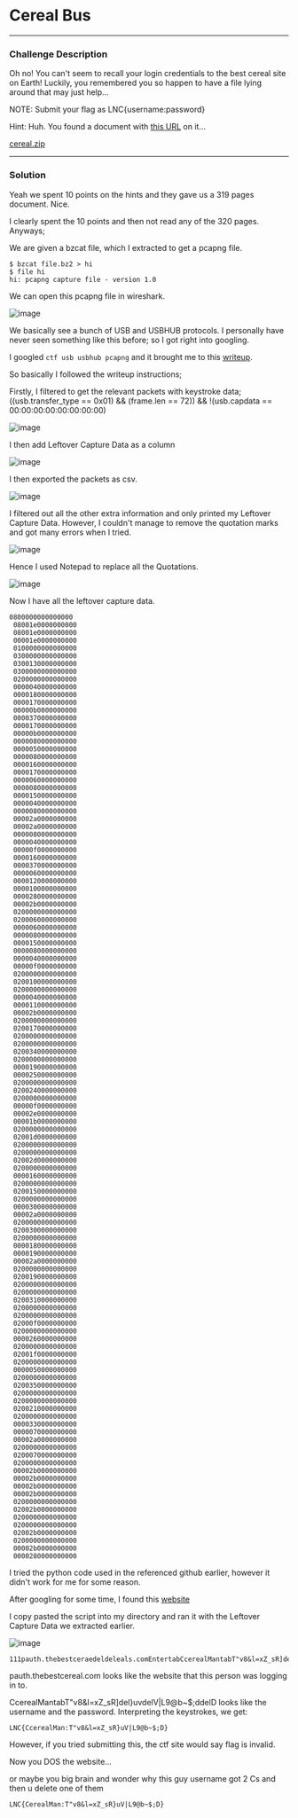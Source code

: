 # Cereal Bus

---

### Challenge Description

Oh no! You can't seem to recall your login credentials to the best cereal site on Earth! Luckily, you remembered you so happen to have a file lying around that may just help...

NOTE: Submit your flag as LNC{username:password}

Hint: Huh. You found a document with [this URL](https://www.usb.org/sites/default/files/hut1_21.pdf) on it...

[cereal.zip](https://github.com/caprinux/LagNCrash/files/6134385/cereal.zip)

---

### Solution

Yeah we spent 10 points on the hints and they gave us a 319 pages document. Nice.

I clearly spent the 10 points and then not read any of the 320 pages. Anyways;

We are given a bzcat file, which I extracted to get a pcapng file. 

```
$ bzcat file.bz2 > hi
$ file hi
hi: pcapng capture file - version 1.0
```

We can open this pcapng file in wireshark.

![image](https://user-images.githubusercontent.com/76640319/111024319-23868780-8419-11eb-90bb-582448f3de24.png)

We basically see a bunch of USB and USBHUB protocols. I personally have never seen something like this before; so I got right into googling.

I googled ``ctf usb usbhub pcapng`` and it brought me to this [writeup](https://abawazeeer.medium.com/kaizen-ctf-2018-reverse-engineer-usb-keystrok-from-pcap-file-2412351679f4).

So basically I followed the writeup instructions; 

Firstly, I filtered to get the relevant packets with keystroke data; ((usb.transfer_type == 0x01) && (frame.len == 72)) && !(usb.capdata == 00:00:00:00:00:00:00:00)

![image](https://user-images.githubusercontent.com/76640319/111024409-9ee83900-8419-11eb-9280-9e92e6410508.png)

I then add Leftover Capture Data as a column

![image](https://user-images.githubusercontent.com/76640319/111024428-bf17f800-8419-11eb-8506-729011562b8f.png)

I then exported the packets as csv.

![image](https://user-images.githubusercontent.com/76640319/111024469-e66ec500-8419-11eb-9bf6-2d176aa98f05.png)

I filtered out all the other extra information and only printed my Leftover Capture Data. However, I couldn't manage to remove the quotation marks and got many errors when I tried. 

![image](https://user-images.githubusercontent.com/76640319/111024557-66952a80-841a-11eb-95a3-b2919331aed5.png)

Hence I used Notepad to replace all the Quotations. 

![image](https://user-images.githubusercontent.com/76640319/111024643-dc999180-841a-11eb-9482-a29f32f51673.png)

Now I have all the leftover capture data.

```
0800000000000000
 08001e0000000000
 08001e0000000000
 00001e0000000000
 0100000000000000
 0300000000000000
 0300130000000000
 0300000000000000
 0200000000000000
 0000040000000000
 0000180000000000
 0000170000000000
 00000b0000000000
 0000370000000000
 0000170000000000
 00000b0000000000
 0000080000000000
 0000050000000000
 0000080000000000
 0000160000000000
 0000170000000000
 0000060000000000
 0000080000000000
 0000150000000000
 0000040000000000
 0000080000000000
 00002a0000000000
 00002a0000000000
 0000080000000000
 0000040000000000
 00000f0000000000
 0000160000000000
 0000370000000000
 0000060000000000
 0000120000000000
 0000100000000000
 0000280000000000
 00002b0000000000
 0200000000000000
 0200060000000000
 0000060000000000
 0000080000000000
 0000150000000000
 0000080000000000
 0000040000000000
 00000f0000000000
 0200000000000000
 0200100000000000
 0200000000000000
 0000040000000000
 0000110000000000
 00002b0000000000
 0200000000000000
 0200170000000000
 0200000000000000
 0200000000000000
 0200340000000000
 0200000000000000
 0000190000000000
 0000250000000000
 0200000000000000
 0200240000000000
 0200000000000000
 00000f0000000000
 00002e0000000000
 00001b0000000000
 0200000000000000
 02001d0000000000
 0200000000000000
 0200000000000000
 02002d0000000000
 0200000000000000
 0000160000000000
 0200000000000000
 0200150000000000
 0200000000000000
 0000300000000000
 00002a0000000000
 0200000000000000
 0200300000000000
 0200000000000000
 0000180000000000
 0000190000000000
 00002a0000000000
 0200000000000000
 0200190000000000
 0200000000000000
 0200000000000000
 0200310000000000
 0200000000000000
 0200000000000000
 02000f0000000000
 0200000000000000
 0000260000000000
 0200000000000000
 02001f0000000000
 0200000000000000
 0000050000000000
 0200000000000000
 0200350000000000
 0200000000000000
 0200000000000000
 0200210000000000
 0200000000000000
 0000330000000000
 0000070000000000
 00002a0000000000
 0200000000000000
 0200070000000000
 0200000000000000
 00002b0000000000
 00002b0000000000
 00002b0000000000
 00002b0000000000
 0200000000000000
 02002b0000000000
 0200000000000000
 0200000000000000
 02002b0000000000
 0200000000000000
 00002b0000000000
 0000280000000000
```

I tried the python code used in the referenced github earlier, however it didn't work for me for some reason.

After googling for some time, I found this [website](https://blog.stayontarget.org/2019/03/decoding-mixed-case-usb-keystrokes-from.html)

I copy pasted the script into my directory and ran it with the Leftover Capture Data we extracted earlier.

![image](https://user-images.githubusercontent.com/76640319/111024813-a7417380-841b-11eb-8826-8e7850189ed8.png)

```
111pauth.thebestceraedeldeleals.comEntertabCcerealMantabT"v8&l=xZ_sR]del}uvdelV|L9@b~$;ddelDtabtabtabtabtabtabtabEnter
```

pauth.thebestcereal.com looks like the website that this person was logging in to.

CcerealMantabT"v8&l=xZ_sR]del}uvdelV|L9@b~$;ddelD looks like the username and the password. Interpreting the keystrokes, we get:

```
LNC{CcerealMan:T"v8&l=xZ_sR}uV|L9@b~$;D}
```

However, if you tried submitting this, the ctf site would say flag is invalid.

Now you DOS the website...

or maybe you big brain and wonder why this guy username got 2 Cs and then u delete one of them

```
LNC{CerealMan:T"v8&l=xZ_sR}uV|L9@b~$;D}
```
